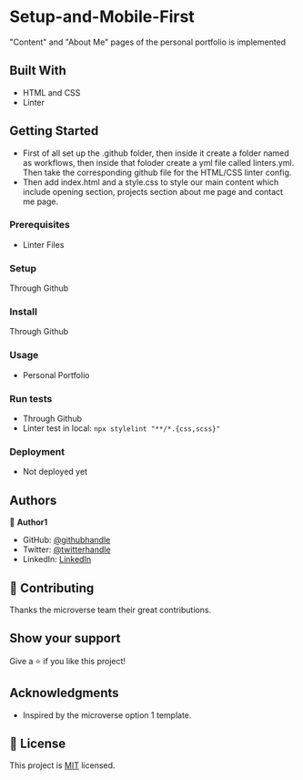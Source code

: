 # Setup-and-Mobile-First

"Content" and "About Me" pages of the personal portfolio is implemented

## Built With

- HTML and CSS
- Linter

## Getting Started

- First of all set up the .github folder, then inside it create a folder named as workflows, then inside that foloder create a yml file called linters.yml. Then take the corresponding github file for the HTML/CSS linter config.
- Then add index.html and a style.css to style our main content which include opening section, projects section about me page and contact me page.

### Prerequisites

- Linter Files

### Setup

Through Github

### Install

Through Github

### Usage

- Personal Portfolio

### Run tests

- Through Github
- Linter test in local:
  `npx stylelint "**/*.{css,scss}"`

### Deployment

- Not deployed yet

## Authors

👤 **Author1**

- GitHub: [@githubhandle](https://github.com/mkaya13)
- Twitter: [@twitterhandle](https://twitter.com/mkaya133)
- LinkedIn: [LinkedIn](https://twitter.com/mkaya133)

## 🤝 Contributing

Thanks the microverse team their great contributions.

## Show your support

Give a ⭐️ if you like this project!

## Acknowledgments

- Inspired by the microverse option 1 template.

## 📝 License

This project is [MIT](./LICENSE) licensed.
